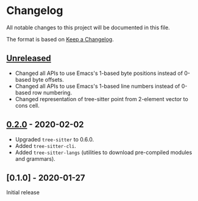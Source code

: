 # Changelog
All notable changes to this project will be documented in this file.

The format is based on [Keep a Changelog](https://keepachangelog.com/en/1.0.0/).

## [Unreleased]
- Changed all APIs to use Emacs's 1-based byte positions instead of 0-based byte offsets.
- Changed all APIs to use Emacs's 1-based line numbers instead of 0-based row numbering.
- Changed representation of tree-sitter point from 2-element vector to cons cell.

## [0.2.0] - 2020-02-02
- Upgraded `tree-sitter` to 0.6.0.
- Added `tree-sitter-cli`.
- Added `tree-sitter-langs` (utilities to download pre-compiled modules and grammars).

## [0.1.0] - 2020-01-27
Initial release

[Unreleased]: https://github.com/ubolonton/emacs-tree-sitte/compare/0.2.0...HEAD
[0.2.0]: https://github.com/ubolonton/emacs-tree-sitte/compare/0.1.0...0.2.0
